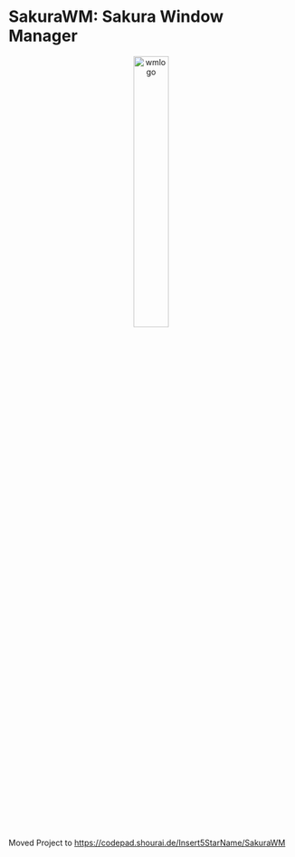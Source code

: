 # SakuraWM: Sakura Window Manager
<p align="center">
    <img src="https://media.discordapp.net/attachments/848349994082893884/1105679752452386846/image.png?width=1098&height=618" style="width: 35%;" alt="wmlogo"></img>
</p>

Moved Project to https://codepad.shourai.de/Insert5StarName/SakuraWM


